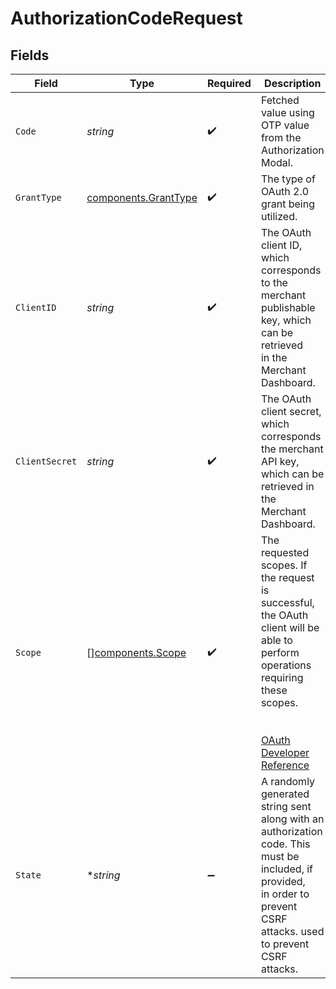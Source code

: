 # AuthorizationCodeRequest


## Fields

| Field                                                                                                                                                                                                                         | Type                                                                                                                                                                                                                          | Required                                                                                                                                                                                                                      | Description                                                                                                                                                                                                                   | Example                                                                                                                                                                                                                       |
| ----------------------------------------------------------------------------------------------------------------------------------------------------------------------------------------------------------------------------- | ----------------------------------------------------------------------------------------------------------------------------------------------------------------------------------------------------------------------------- | ----------------------------------------------------------------------------------------------------------------------------------------------------------------------------------------------------------------------------- | ----------------------------------------------------------------------------------------------------------------------------------------------------------------------------------------------------------------------------- | ----------------------------------------------------------------------------------------------------------------------------------------------------------------------------------------------------------------------------- |
| `Code`                                                                                                                                                                                                                        | *string*                                                                                                                                                                                                                      | :heavy_check_mark:                                                                                                                                                                                                            | Fetched value using OTP value from the Authorization Modal.                                                                                                                                                                   | 7GSjMRSHs6Ak7C_zvVW6P2IhZOHxMK7HZKW1fMX85ms                                                                                                                                                                                   |
| `GrantType`                                                                                                                                                                                                                   | [components.GrantType](../../models/components/granttype.md)                                                                                                                                                                  | :heavy_check_mark:                                                                                                                                                                                                            | The type of OAuth 2.0 grant being utilized.                                                                                                                                                                                   | authorization_code                                                                                                                                                                                                            |
| `ClientID`                                                                                                                                                                                                                    | *string*                                                                                                                                                                                                                      | :heavy_check_mark:                                                                                                                                                                                                            | The OAuth client ID, which corresponds to the merchant publishable key, which can be retrieved<br/>in the Merchant Dashboard.<br/>                                                                                            | 8fd9diIy59sj.IraJdeIgmdsO.fd233434fg2c616cgo932aa6e1e4fc627a9385045gr395222a127gi93c595rg4                                                                                                                                    |
| `ClientSecret`                                                                                                                                                                                                                | *string*                                                                                                                                                                                                                      | :heavy_check_mark:                                                                                                                                                                                                            | The OAuth client secret, which corresponds the merchant API key, which can be retrieved in the<br/>Merchant Dashboard.<br/>                                                                                                   | 23ee7ec7301779eaff451d7c6f6cba322499e3c0ec752f800c72a8f99217e3a8                                                                                                                                                              |
| `Scope`                                                                                                                                                                                                                       | [][components.Scope](../../models/components/scope.md)                                                                                                                                                                        | :heavy_check_mark:                                                                                                                                                                                                            | The requested scopes. If the request is successful, the OAuth client will be able to perform operations requiring these scopes.<br/><br/><br/>[OAuth Developer Reference](https://help.bolt.com/developers/references/bolt-oauth/#scopes) |                                                                                                                                                                                                                               |
| `State`                                                                                                                                                                                                                       | **string*                                                                                                                                                                                                                     | :heavy_minus_sign:                                                                                                                                                                                                            | A randomly generated string sent along with an authorization code. This must be included, if provided,<br/>in order to prevent CSRF attacks. used to prevent CSRF attacks.<br/>                                               | xyzABC123                                                                                                                                                                                                                     |